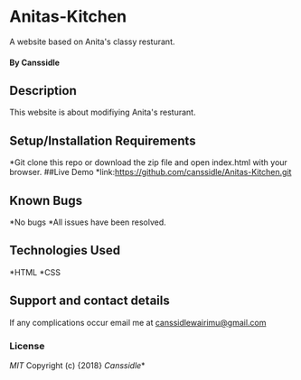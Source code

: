 # Anitas-Kitchen
A website based on Anita's classy resturant.
#### By **Canssidle**
## Description
This website is about modifiying Anita's resturant.
## Setup/Installation Requirements
*Git clone this repo or download the zip file and open index.html with your browser.
##Live Demo
*link:https://github.com/canssidle/Anitas-Kitchen.git
## Known Bugs
*No bugs
*All issues have been resolved.
## Technologies Used
*HTML
*CSS
## Support and contact details
If any complications occur email me at canssidlewairimu@gmail.com 
### License
*MIT*
Copyright (c) {2018} *Canssidle**
  
